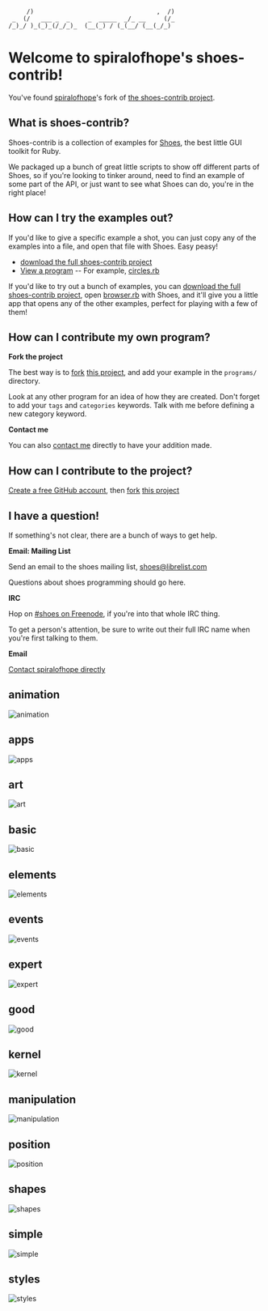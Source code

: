 <!--
This file is written with 'markdown' syntax:
  http://github.github.com/github-flavored-markdown/
  http://daringfireball.net/projects/markdown/syntax
-->
         /)                                  ,  /)
     _  (/   ___ _  _     _  _____  _/_ __     (/_
    /_)_/ )_(_)_(/_/_)_  (__(_) / (_(__/ (__(_/_) 
                                               
# Welcome to spiralofhope's shoes-contrib!

You've found [spiralofhope](http://spiralofhope.com)'s fork of [the shoes-contrib project](https://github.com/shoes/shoes-contrib).

## What is shoes-contrib?

Shoes-contrib is a collection of examples for [Shoes](http://shoesrb.com/), the best little GUI toolkit for Ruby. 

We packaged up a bunch of great little scripts to show off different parts of Shoes, so if you're looking to tinker around, need to find an example of some part of the API, or just want to see what Shoes can do, you're in the right place!

## How can I try the examples out?

If you'd like to give a specific example a shot, you can just copy any of the examples into a file, and open that file with Shoes. Easy peasy!

- [download the full shoes-contrib project](https://github.com/spiralofhope/shoes-contrib/archives/master)
- [View a program](https://github.com/spiralofhope/shoes-contrib/tree/master/programs)
-- For example, [circles.rb](https://github.com/spiralofhope/shoes-contrib/blob/master/programs/circles/circles.rb)

If you'd like to try out a bunch of examples, you can [download the full shoes-contrib project](https://github.com/spiralofhope/shoes-contrib/archives/master), open [browser.rb](http://github.com/shoes/shoes-contrib/blob/master/browser.rb) with Shoes, and it'll give you a little app that opens any of the other examples, perfect for playing with a few of them!

## How can I contribute my own program?

**Fork the project**

The best way is to [fork](http://help.github.com/fork-a-repo/) [this project](https://github.com/spiralofhope/shoes-contrib), and add your example in the `programs/` directory.

Look at any other program for an idea of how they are created.  Don't forget to add your `tags` and `categories` keywords.  Talk with me before defining a new category keyword.

**Contact me**

You can also [contact me](http://spiralofhope.com/contact-me.html) directly to have your addition made.

## How can I contribute to the project?

[Create a free GitHub account](https://github.com/signup/free), then [fork](http://help.github.com/fork-a-repo/) [this project](https://github.com/spiralofhope/shoes-contrib)

## I have a question!

If something's not clear, there are a bunch of ways to get help.

**Email: Mailing List**

Send an email to the shoes mailing list, shoes@librelist.com

Questions about shoes programming should go here.

**IRC**

Hop on [#shoes on Freenode](http://webchat.freenode.net/#shoes), if you're into that whole IRC thing.

To get a person's attention, be sure to write out their full IRC name when you're first talking to them.

**Email**

[Contact spiralofhope directly](http://spiralofhope.com/contact-me.html) 


## animation
![animation](https://github.com/spiralofhope/shoes-contrib/raw/master/categories/animation.png)

## apps
![apps](https://github.com/spiralofhope/shoes-contrib/raw/master/categories/apps.png)

## art
![art](https://github.com/spiralofhope/shoes-contrib/raw/master/categories/art.png)

## basic
![basic](https://github.com/spiralofhope/shoes-contrib/raw/master/categories/basic.png)

## elements
![elements](https://github.com/spiralofhope/shoes-contrib/raw/master/categories/elements.png)

## events
![events](https://github.com/spiralofhope/shoes-contrib/raw/master/categories/events.png)

## expert
![expert](https://github.com/spiralofhope/shoes-contrib/raw/master/categories/expert.png)

## good
![good](https://github.com/spiralofhope/shoes-contrib/raw/master/categories/good.png)

## kernel
![kernel](https://github.com/spiralofhope/shoes-contrib/raw/master/categories/kernel.png)

## manipulation
![manipulation](https://github.com/spiralofhope/shoes-contrib/raw/master/categories/manipulation.png)

## position
![position](https://github.com/spiralofhope/shoes-contrib/raw/master/categories/position.png)

## shapes
![shapes](https://github.com/spiralofhope/shoes-contrib/raw/master/categories/shapes.png)

## simple
![simple](https://github.com/spiralofhope/shoes-contrib/raw/master/categories/simple.png)

## styles
![styles](https://github.com/spiralofhope/shoes-contrib/raw/master/categories/styles.png)

